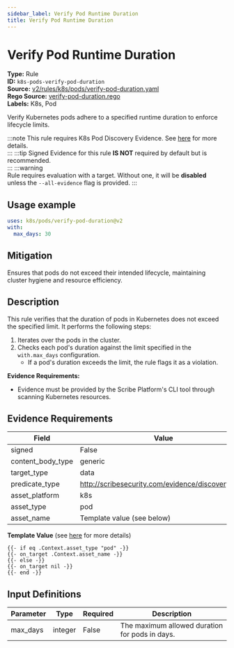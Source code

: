 ```yaml
---
sidebar_label: Verify Pod Runtime Duration
title: Verify Pod Runtime Duration
---  
```

# Verify Pod Runtime Duration  
**Type:** Rule  
**ID:** `k8s-pods-verify-pod-duration`  
**Source:** [v2/rules/k8s/pods/verify-pod-duration.yaml](https://github.com/scribe-public/sample-policies/blob/main/v2/rules/k8s/pods/verify-pod-duration.yaml)  
**Rego Source:** [verify-pod-duration.rego](https://github.com/scribe-public/sample-policies/blob/main/v2/rules/k8s/pods/verify-pod-duration.rego)  
**Labels:** K8s, Pod  

Verify Kubernetes pods adhere to a specified runtime duration to enforce lifecycle limits.

:::note 
This rule requires K8s Pod Discovery Evidence. See [here](/docs/platforms/discover#k8s-discovery) for more details.  
::: 
:::tip 
Signed Evidence for this rule **IS NOT** required by default but is recommended.  
::: 
:::warning  
Rule requires evaluation with a target. Without one, it will be **disabled** unless the `--all-evidence` flag is provided.
::: 

## Usage example

```yaml
uses: k8s/pods/verify-pod-duration@v2
with:
  max_days: 30
```

## Mitigation  
Ensures that pods do not exceed their intended lifecycle, maintaining cluster hygiene and resource efficiency.


## Description  
This rule verifies that the duration of pods in Kubernetes does not exceed the specified limit.
It performs the following steps:

1. Iterates over the pods in the cluster.
2. Checks each pod's duration against the limit specified in the `with.max_days` configuration.
   - If a pod's duration exceeds the limit, the rule flags it as a violation.

**Evidence Requirements:**
- Evidence must be provided by the Scribe Platform's CLI tool through scanning Kubernetes resources.

## Evidence Requirements  
| Field | Value |
|-------|-------|
| signed | False |
| content_body_type | generic |
| target_type | data |
| predicate_type | http://scribesecurity.com/evidence/discovery/v0.1 |
| asset_platform | k8s |
| asset_type | pod |
| asset_name | Template value (see below) |

**Template Value** (see [here](/docs/valint/initiatives#template-arguments) for more details)

```
{{- if eq .Context.asset_type "pod" -}}
{{- on_target .Context.asset_name -}}
{{- else -}}
{{- on_target nil -}}
{{- end -}}
```

## Input Definitions  
| Parameter | Type | Required | Description |
|-----------|------|----------|-------------|
| max_days | integer | False | The maximum allowed duration for pods in days. |


